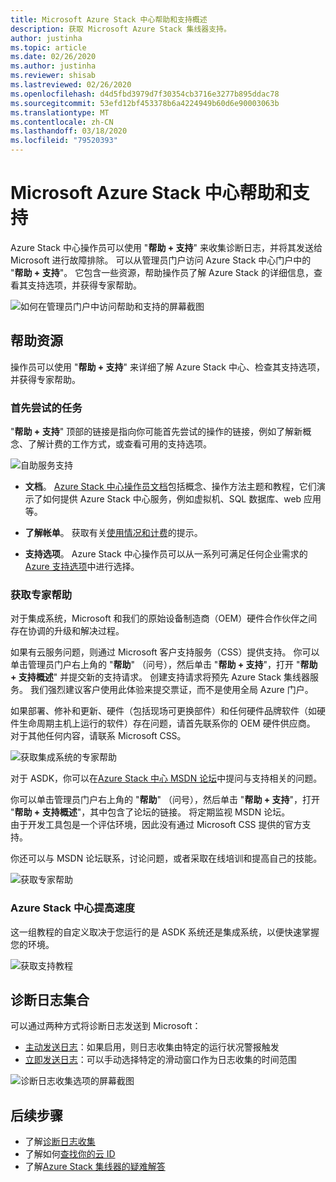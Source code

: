 ```yaml
---
title: Microsoft Azure Stack 中心帮助和支持概述
description: 获取 Microsoft Azure Stack 集线器支持。
author: justinha
ms.topic: article
ms.date: 02/26/2020
ms.author: justinha
ms.reviewer: shisab
ms.lastreviewed: 02/26/2020
ms.openlocfilehash: d4d5fbd3979d7f30354cb3716e3277b895ddac78
ms.sourcegitcommit: 53efd12bf453378b6a4224949b60d6e90003063b
ms.translationtype: MT
ms.contentlocale: zh-CN
ms.lasthandoff: 03/18/2020
ms.locfileid: "79520393"
---
```

# <a name="microsoft-azure-stack-hub-help-and-support"></a>Microsoft Azure Stack 中心帮助和支持

Azure Stack 中心操作员可以使用 "**帮助 + 支持**" 来收集诊断日志，并将其发送给 Microsoft 进行故障排除。 可以从管理员门户访问 Azure Stack 中心门户中的 "**帮助 + 支持**"。 它包含一些资源，帮助操作员了解 Azure Stack 的详细信息，查看其支持选项，并获得专家帮助。  

![如何在管理员门户中访问帮助和支持的屏幕截图](media/azure-stack-help-and-support/help-and-support.png)

## <a name="help-resources"></a>帮助资源 

操作员可以使用 "**帮助 + 支持**" 来详细了解 Azure Stack 中心、检查其支持选项，并获得专家帮助。 

### <a name="things-to-try-first"></a>首先尝试的任务

"**帮助 + 支持**" 顶部的链接是指向你可能首先尝试的操作的链接，例如了解新概念、了解计费的工作方式，或查看可用的支持选项。 

![自助服务支持](media/azure-stack-help-and-support/get-support-tiles.png)

- **文档**。 [Azure Stack 中心操作员文档](index.yml)包括概念、操作方法主题和教程，它们演示了如何提供 Azure Stack 中心服务，例如虚拟机、SQL 数据库、web 应用等。 

- **了解帐单**。 获取有关[使用情况和计费](azure-stack-billing-and-chargeback.md)的提示。

- **支持选项**。 Azure Stack 中心操作员可以从一系列可满足任何企业需求的[Azure 支持选项](https://aka.ms/azstacksupport)中进行选择。 


### <a name="get-expert-help"></a>获取专家帮助 

对于集成系统，Microsoft 和我们的原始设备制造商（OEM）硬件合作伙伴之间存在协调的升级和解决过程。

如果有云服务问题，则通过 Microsoft 客户支持服务（CSS）提供支持。 你可以单击管理员门户右上角的 "**帮助**" （问号），然后单击 "**帮助 + 支持**"，打开 "**帮助 + 支持概述**" 并提交新的支持请求。 创建支持请求将预先 Azure Stack 集线器服务。 我们强烈建议客户使用此体验来提交票证，而不是使用全局 Azure 门户。 

如果部署、修补和更新、硬件（包括现场可更换部件）和任何硬件品牌软件（如硬件生命周期主机上运行的软件）存在问题，请首先联系你的 OEM 硬件供应商。 对于其他任何内容，请联系 Microsoft CSS。

![获取集成系统的专家帮助](media/azure-stack-help-and-support/get-support-integrated.png)

对于 ASDK，你可以在[Azure Stack 中心 MSDN 论坛](https://social.msdn.microsoft.com/Forums/azure/home?forum=azurestack)中提问与支持相关的问题。 

你可以单击管理员门户右上角的 "**帮助**" （问号），然后单击 "**帮助 + 支持**"，打开 "**帮助 + 支持概述**"，其中包含了论坛的链接。 将定期监视 MSDN 论坛。  
由于开发工具包是一个评估环境，因此没有通过 Microsoft CSS 提供的官方支持。

你还可以与 MSDN 论坛联系，讨论问题，或者采取在线培训和提高自己的技能。 

![获取专家帮助](media/azure-stack-help-and-support/get-support-cards.png)

### <a name="get-up-to-speed-with-azure-stack-hub"></a>Azure Stack 中心提高速度

这一组教程的自定义取决于您运行的是 ASDK 系统还是集成系统，以便快速掌握您的环境。 

![获取支持教程](media/azure-stack-help-and-support/get-support-tutorials.png)

## <a name="diagnostic-log-collection"></a>诊断日志集合

可以通过两种方式将诊断日志发送到 Microsoft： 

- [主动发送日志](azure-stack-configure-automatic-diagnostic-log-collection-tzl.md)：如果启用，则日志收集由特定的运行状况警报触发 
- [立即发送日志](azure-stack-configure-on-demand-diagnostic-log-collection-portal-tzl.md)：可以手动选择特定的滑动窗口作为日志收集的时间范围

![诊断日志收集选项的屏幕截图](media/azure-stack-help-and-support/banner-enable-automatic-log-collection.png)


## <a name="next-steps"></a>后续步骤

- 了解[诊断日志收集](azure-stack-diagnostic-log-collection-overview-tzl.md)
- 了解如何[查找你的云 ID](azure-stack-find-cloud-id.md)
- 了解[Azure Stack 集线器的疑难解答](azure-stack-troubleshooting.md)
